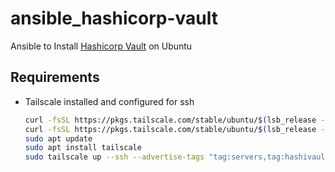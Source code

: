 # ansible_hashicorp-vault
Ansible to Install [Hashicorp Vault](https://www.vaultproject.io/) on Ubuntu

## Requirements

* Tailscale installed and configured for ssh
    ```bash
    curl -fsSL https://pkgs.tailscale.com/stable/ubuntu/$(lsb_release -cs).noarmor.gpg | sudo tee /usr/share/keyrings/tailscale-archive-keyring.gpg >/dev/null
    curl -fsSL https://pkgs.tailscale.com/stable/ubuntu/$(lsb_release -cs).tailscale-keyring.list | sudo tee /etc/apt/sources.list.d/tailscale.list
    sudo apt update
    sudo apt install tailscale
    sudo tailscale up --ssh --advertise-tags "tag:servers,tag:hashivault"
    ```
